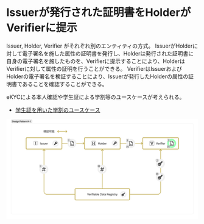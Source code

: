 # Issuerが発行された証明書をHolderがVerifierに提示


Issuer, Holder, Verifier がそれぞれ別のエンティティの方式。
IssuerがHolderに対して電子署名を施した属性の証明書を発行し、Holderは発行された証明書に自身の電子署名を施したものを、Verifierに提示することにより、HolderはVerifierに対して属性の証明を行うことができる。
VerifierはIssuerおよびHolderの電子署名を検証することにより、Issuerが発行したHolderの属性の証明書であることを確認することができる。

eKYCによる本人確認や学生証による学割等のユースケースが考えられる。

* [学生証を用いた学割のユースケース](./学生証を用いた学割のユースケース.md)

![Design Pattern A-1](./media/a-1.png)
